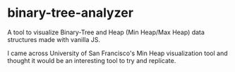 # binary-tree-analyzer

A tool to visualize Binary-Tree and Heap (Min Heap/Max Heap) data structures made with vanilla JS. 

I came across University of San Francisco's Min Heap visualization tool and thought it would be an interesting tool to try and replicate.
